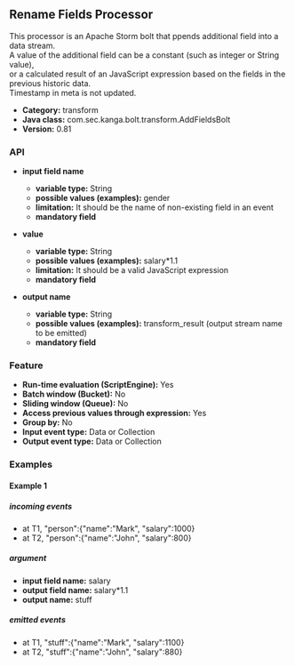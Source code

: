 Rename Fields Processor
----------------------

This processor is an Apache Storm bolt that ppends additional field into a data stream.<br>
A value of the additional field can be a constant (such as integer or String value), <br>
or a calculated result of  an JavaScript expression based on the fields in the previous historic data.<br>
Timestamp in meta is not updated.

* __Category:__ transform
* __Java class:__ com.sec.kanga.bolt.transform.AddFieldsBolt
* __Version:__ 0.81

### API

* __input field name__
    * __variable type:__ String
    * __possible values (examples):__ gender
    * __limitation:__ It should be the name of non-existing field in an event
    * __mandatory field__

* __value__
    * __variable type:__ String
    * __possible values (examples):__ salary*1.1
    * __limitation:__ It should be a valid JavaScript expression
    * __mandatory field__

* __output name__
    * __variable type:__ String
    * __possible values (examples):__ transform_result (output stream name to be emitted)
    * __mandatory field__


### Feature

* __Run-time evaluation (ScriptEngine):__ Yes
* __Batch window (Bucket):__ No
* __Sliding window (Queue):__ No
* __Access previous values through expression:__ Yes
* __Group by:__ No
* __Input event type:__ Data or Collection
* __Output event type:__ Data or Collection


### Examples

#### Example 1

##### incoming events
* at T1, "person":{"name":"Mark", "salary":1000}
* at T2, "person":{"name":"John", "salary":800}

##### argument
* __input field name:__ salary
* __output field name:__ salary*1.1
* __output name:__ stuff

##### emitted events
* at T1, "stuff":{"name":"Mark", "salary":1100}
* at T2, "stuff":{"name":"John", "salary":880}